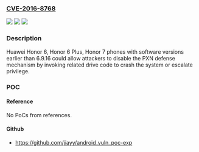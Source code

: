 ### [CVE-2016-8768](https://cve.mitre.org/cgi-bin/cvename.cgi?name=CVE-2016-8768)
![](https://img.shields.io/static/v1?label=Product&message=Honor%206%2CHonor%206%20Plus%2CHonor%207%20Versions%20earlier%20than%206.9.16&color=blue)
![](https://img.shields.io/static/v1?label=Version&message=n%2Fa&color=blue)
![](https://img.shields.io/static/v1?label=Vulnerability&message=Privileged%20Execute-Never%20(PXN)%20defense%20mechanism%20failure&color=brighgreen)

### Description

Huawei Honor 6, Honor 6 Plus, Honor 7 phones with software versions earlier than 6.9.16 could allow attackers to disable the PXN defense mechanism by invoking related drive code to crash the system or escalate privilege.

### POC

#### Reference
No PoCs from references.

#### Github
- https://github.com/jiayy/android_vuln_poc-exp

